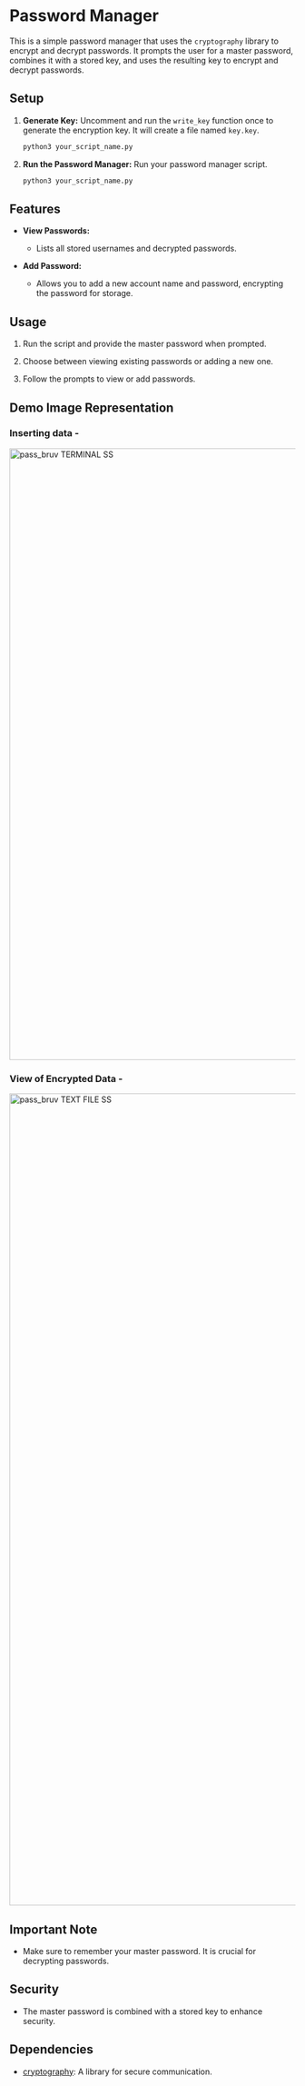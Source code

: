 # Password Manager

This is a simple password manager that uses the `cryptography` library to encrypt and decrypt passwords. It prompts the user for a master password, combines it with a stored key, and uses the resulting key to encrypt and decrypt passwords.

## Setup

1. **Generate Key:**
   Uncomment and run the `write_key` function once to generate the encryption key. It will create a file named `key.key`.

    ```bash
    python3 your_script_name.py
    ```

2. **Run the Password Manager:**
   Run your password manager script.

    ```bash
    python3 your_script_name.py
    ```

## Features

- **View Passwords:**
  - Lists all stored usernames and decrypted passwords.

- **Add Password:**
  - Allows you to add a new account name and password, encrypting the password for storage.

## Usage

1. Run the script and provide the master password when prompted.

2. Choose between viewing existing passwords or adding a new one.

3. Follow the prompts to view or add passwords.

## Demo Image Representation
### Inserting data -

<img width="1077" alt="pass_bruv TERMINAL SS" src="https://github.com/venomclaw-31/Password-Encryptor/assets/145835498/7c286650-2ac2-4e0b-91b5-33a406084c46">

### View of Encrypted Data -
<img width="1430" alt="pass_bruv TEXT FILE SS" src="https://github.com/venomclaw-31/Password-Encryptor/assets/145835498/f46f20aa-29f6-4c93-9f37-b80c20dcee9b">

## Important Note

- Make sure to remember your master password. It is crucial for decrypting passwords.

## Security

- The master password is combined with a stored key to enhance security.

## Dependencies

- [cryptography](https://cryptography.io): A library for secure communication.


